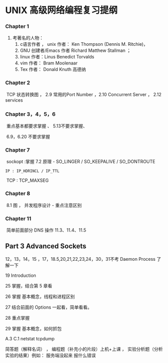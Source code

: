 # UNIX 高级网络编程复习提纲



### Chapter 1 

1. 考著名的人物： 
   1. c语言作者 ， unix 作者： Ken Thompson (Dennis M. Ritchie)， 
   2. GNU 创建者/Emacs 作者 Richard Matthew Stallman ； 
   3. linux 作者：Linus Benedict Torvalds
   4. vim 作者： Bram Moolenaar
   5. Tex 作者： Donald Knuth 高德纳

### Chapter 2 

​	TCP  状态转换图 ， 2.9 常用的Port Number ，2.10 Concurrent Server ， 2.12 services

### Chapter 3，4，5，6

​	重点基本都要求掌握 、 5.13不要求掌握、

​	6.9，6.20 不要求掌握

### Chapter 7

​	sockopt :掌握 7.2 原理 -  SO_LINGER / SO_KEEPALIVE / SO_DONTROUTE

 	IP : IP_HDRINCL / IP_TTL 

​	TCP : TCP_MAXSEG

### Chapter 8

​	8.1 图 ， 并发程序设计 - 重点注意区别

### Chapter 11

​	简单前面部分 DNS 操作 11.3、11.4、11.5

## Part 3 Advanced Sockets

12，13，14，15 ，17，18.5,20,21,22,23,24，30，31不考  Daemon Process 了解一下

19 Introduction

25 掌握，结合第 5 章看

26 掌握 基本概念，线程和进程区别

27 结合前面的 Options 一起看，简单看看。

28  重点掌握

29 掌握 基本概念，如何抓包



A.3 C.1  netstat tcpdump 

简答题（解释名词） ， 编程题（补充小的片段）上机+上课 ， 实验分析题（分析实验的结果）例如： 服务端没起来 报什么错误
